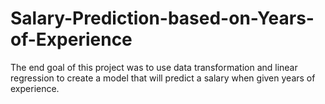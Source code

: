 # Salary-Prediction-based-on-Years-of-Experience
The end goal of this project was to use data transformation and linear regression to create a model that will predict a salary when given years of experience.
